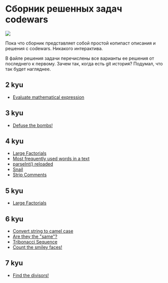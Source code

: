 # Сборник решенных задач codewars

[![](https://www.codewars.com/users/svgaryaev/badges/micro)](https://www.codewars.com/users/svgaryaev)

Пока что сборник представляет собой простой копипаст описания и решения с codewars. Никакого интерактива.

В файле решения задачи перечислены все варианты ее решения от последнего к первому. Зачем так, когда есть git история? Подумал, что так будет нагляднее.

## 2 kyu

- [Evaluate mathematical expression](https://github.com/svgaryaev/codewars/blob/master/2kyu/evaluate-mathematical-expression.md)

## 3 kyu

- [Defuse the bombs!](https://github.com/svgaryaev/codewars/blob/master/3kyu/defuse-the-bombs.md)

## 4 kyu

- [Large Factorials](https://github.com/svgaryaev/codewars/blob/master/4kyu/large-factorials.md)
- [Most frequently used words in a text](https://github.com/svgaryaev/codewars/blob/master/4kyu/most-frequently-used-words-in-a-text.md)
- [parseInt() reloaded](https://github.com/svgaryaev/codewars/blob/master/4kyu/parseint-reloaded.md)
- [Snail](https://github.com/svgaryaev/codewars/blob/master/4kyu/snail.md)
- [Strip Comments](https://github.com/svgaryaev/codewars/blob/master/4kyu/strip-comments.md)

## 5 kyu

- [Large Factorials](https://github.com/svgaryaev/codewars/blob/master/5kyu/first-non-repeat-character.md)

## 6 kyu

- [Convert string to camel case](https://github.com/svgaryaev/codewars/blob/master/6kyu/convert-string-to-camel-case.md)
- [Are they the "same"?](https://github.com/svgaryaev/codewars/blob/master/6kyu/are-they-the-same.md)
- [Tribonacci Sequence](https://github.com/svgaryaev/codewars/blob/master/6kyu/tribonacci-sequence.md)
- [Count the smiley faces!](https://github.com/svgaryaev/codewars/blob/master/6kyu/count-the-smiley-faces.md)

## 7 kyu

- [Find the divisors!](https://github.com/svgaryaev/codewars/blob/master/7kyu/find-the-divisors.md)
